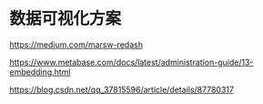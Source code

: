 # 数据可视化方案

https://medium.com/marsw-redash

https://www.metabase.com/docs/latest/administration-guide/13-embedding.html

https://blog.csdn.net/qq_37815596/article/details/87780317
